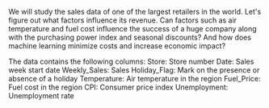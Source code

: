 We will study the sales data of one of the largest retailers in the world. Let's figure out what factors influence its revenue. Can factors such as air temperature and fuel cost influence the success of a huge company along with the purchasing power index and seasonal discounts? And how does machine learning minimize costs and increase economic impact?

The data contains the following columns:
  Store: Store number
  Date: Sales week start date
  Weekly_Sales: Sales
  Holiday_Flag: Mark on the presence or absence of a holiday
  Temperature: Air temperature in the region
  Fuel_Price: Fuel cost in the region
  CPI: Consumer price index
  Unemployment: Unemployment rate
